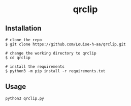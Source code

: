 <h1 align="center">
  qrclip
</h1>

## Installation

```console
# clone the repo
$ git clone https://github.com/Louise-h-aa/qrclip.git

# change the working directory to qrclip
$ cd qrclip

# install the requirements
$ python3 -m pip install -r requirements.txt
```

## Usage

```console
python3 qrclip.py
```
